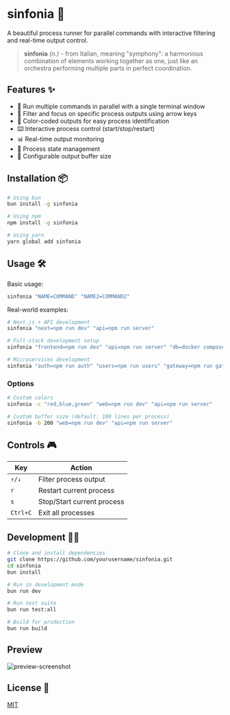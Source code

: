# sinfonia 🎵

A beautiful process runner for parallel commands with interactive filtering and real-time output control.

> **sinfonia** _(n.)_ - from Italian, meaning "symphony": a harmonious combination of elements working together as one, just like an orchestra performing multiple parts in perfect coordination.

## Features ✨

- 🚀 Run multiple commands in parallel with a single terminal window
- 🎯 Filter and focus on specific process outputs using arrow keys
- 🎨 Color-coded outputs for easy process identification
- ⌨️ Interactive process control (start/stop/restart)
- 📊 Real-time output monitoring
- 🔄 Process state management
- 💾 Configurable output buffer size

## Installation 📦

```bash
# Using bun
bun install -g sinfonia

# Using npm
npm install -g sinfonia

# Using yarn
yarn global add sinfonia
```

## Usage 🛠️

Basic usage:

```bash
sinfonia "NAME=COMMAND" "NAME2=COMMAND2"
```

Real-world examples:

```bash
# Next.js + API development
sinfonia "next=npm run dev" "api=npm run server"

# Full-stack development setup
sinfonia "frontend=npm run dev" "api=npm run server" "db=docker compose up"

# Microservices development
sinfonia "auth=npm run auth" "users=npm run users" "gateway=npm run gateway"
```

### Options

```bash
# Custom colors
sinfonia -c "red,blue,green" "web=npm run dev" "api=npm run server"

# Custom buffer size (default: 100 lines per process)
sinfonia -b 200 "web=npm run dev" "api=npm run server"
```

## Controls 🎮

| Key      | Action                |
|----------|----------------------|
| `↑/↓`    | Filter process output |
| `r`      | Restart current process |
| `s`      | Stop/Start current process |
| `Ctrl+C` | Exit all processes   |

## Development 👩‍💻

```bash
# Clone and install dependencies
git clone https://github.com/yourusername/sinfonia.git
cd sinfonia
bun install

# Run in development mode
bun run dev

# Run test suite
bun run test:all

# Build for production
bun run build
```

## Preview

![preview-screenshot](https://media.cleanshot.cloud/media/19237/ssEkSOOhpPhptEMQmvuJYH8JuprioiRt5Gk30POR.jpeg?Expires=1735168137&Signature=KqCIliVJBpjOuU3AEWXgb8TOpcG-sexSnDup2q5bAGIPh1oViF5AvLVbBZIWj7GVRhS~jHDejavruyXBqRZ0BUdXxuaR6q1CsduiSmyf0T3toyJIp1605sAo8EzM8V7CphA~xKMbnUMDPQFyRmGzb5Na6F3iGUjPQ2u8ntkHjZ05BPfhvWeQoxAcjMqFzd-RxZfSt3ny~fzt~1kiTcz02hCZQxDQStOqhR7rGzepVSbiLpHurpfjrpi94Q52chxVsUT~oajBE4RZ1hWCJGpICEKT~uy7m4rGDXh9fgy3Ux0MV5UGUG6AUSZld77uP5vu0c0pZ0mbOETfdeVIf6O8dQ__&Key-Pair-Id=K269JMAT9ZF4GZ)

## License 📄

[MIT](LICENSE)
